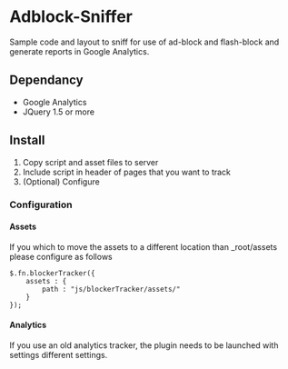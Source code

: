 Adblock-Sniffer
===============

Sample code and layout to sniff for use of ad-block and flash-block and generate reports in Google Analytics.

## Dependancy
- Google Analytics
- JQuery 1.5 or more

## Install
1. Copy script and asset files to server
2. Include script in header of pages that you want to track
3. (Optional) Configure

### Configuration
#### Assets
If you which to move the assets to a different location than _root/assets please configure as follows

	$.fn.blockerTracker({
		assets : {
			path : "js/blockerTracker/assets/"
		}
	});

#### Analytics
If you use an old analytics tracker, the plugin needs to be launched with settings different settings.
